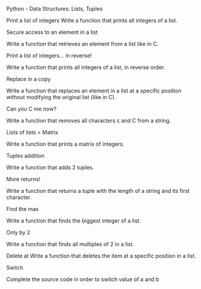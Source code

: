Python - Data Structures: Lists, Tuples

Print a list of integers
Write a function that prints all integers of a list.

Secure access to an element in a list

Write a function that retrieves an element from a list like in C.

Print a list of integers... in reverse!

Write a function that prints all integers of a list, in reverse order.

Replace in a copy

Write a function that replaces an element in a list at a specific position without modifying the original list (like in C).

Can you C me now?

Write a function that removes all characters c and C from a string.

Lists of lists = Matrix

Write a function that prints a matrix of integers.

Tuples addition

Write a function that adds 2 tuples.

More returns!

Write a function that returns a tuple with the length of a string and its first character.

Find the max

Write a function that finds the biggest integer of a list.

Only by 2

Write a function that finds all multiples of 2 in a list.

Delete at
Write a function that deletes the item at a specific position in a list.

Switch

Complete the source code in order to switch value of a and b


